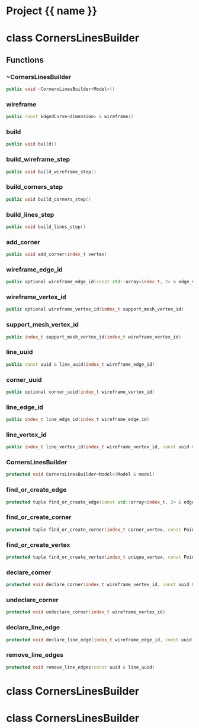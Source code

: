 <script setup>
import {useRoute} from 'vitepress'
const {path} = useRoute()
const tokens = path.split('/')
const words = tokens[2].split('-');
for (let i = 0; i < words.length; i++) {
    words[i] = words[i].charAt(0).toUpperCase() + words[i].slice(1);
    words[i] = words[i].replace('geode', 'Geode')
}
const name = words.join('-');
</script>
# Project {{ name }}

# class CornersLinesBuilder


## Functions

### ~CornersLinesBuilder

```cpp
public void ~CornersLinesBuilder<Model>()
```


### wireframe

```cpp
public const EdgedCurve<dimension> & wireframe()
```


### build

```cpp
public void build()
```


### build_wireframe_step

```cpp
public void build_wireframe_step()
```

### build_corners_step

```cpp
public void build_corners_step()
```


### build_lines_step

```cpp
public void build_lines_step()
```


### add_corner

```cpp
public void add_corner(index_t vertex)
```


### wireframe_edge_id

```cpp
public optional wireframe_edge_id(const std::array<index_t, 2> & edge_vertices)
```


### wireframe_vertex_id

```cpp
public optional wireframe_vertex_id(index_t support_mesh_vertex_id)
```


### support_mesh_vertex_id

```cpp
public index_t support_mesh_vertex_id(index_t wireframe_vertex_id)
```


### line_uuid

```cpp
public const uuid & line_uuid(index_t wireframe_edge_id)
```


### corner_uuid

```cpp
public optional corner_uuid(index_t wireframe_vertex_id)
```


### line_edge_id

```cpp
public index_t line_edge_id(index_t wireframe_edge_id)
```


### line_vertex_id

```cpp
public index_t line_vertex_id(index_t wireframe_vertex_id, const uuid & output_line_uuid)
```


### CornersLinesBuilder

```cpp
protected void CornersLinesBuilder<Model>(Model & model)
```


### find_or_create_edge

```cpp
protected tuple find_or_create_edge(const std::array<index_t, 2> & edge_vertices, const std::array<Point<dimension>, 2> & edge_points)
```


### find_or_create_corner

```cpp
protected tuple find_or_create_corner(index_t corner_vertex, const Point<dimension> & corner_point)
```


### find_or_create_vertex

```cpp
protected tuple find_or_create_vertex(index_t unique_vertex, const Point<dimension> & point)
```


### declare_corner

```cpp
protected void declare_corner(index_t wireframe_vertex_id, const uuid & corner_uuid)
```


### undeclare_corner

```cpp
protected void undeclare_corner(index_t wireframe_vertex_id)
```


### declare_line_edge

```cpp
protected void declare_line_edge(index_t wireframe_edge_id, const uuid & line_uuid, index_t line_edge_id)
```


### remove_line_edges

```cpp
protected void remove_line_edges(const uuid & line_uuid)
```




# class CornersLinesBuilder


# class CornersLinesBuilder


